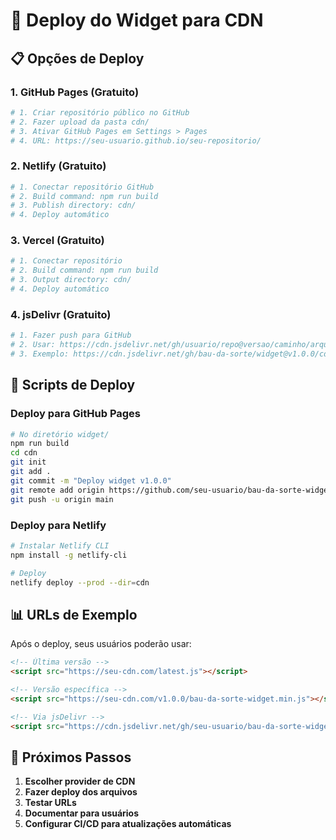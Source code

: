 # 🚀 Deploy do Widget para CDN

## 📋 Opções de Deploy

### 1. **GitHub Pages (Gratuito)**
```bash
# 1. Criar repositório público no GitHub
# 2. Fazer upload da pasta cdn/
# 3. Ativar GitHub Pages em Settings > Pages
# 4. URL: https://seu-usuario.github.io/seu-repositorio/
```

### 2. **Netlify (Gratuito)**
```bash
# 1. Conectar repositório GitHub
# 2. Build command: npm run build
# 3. Publish directory: cdn/
# 4. Deploy automático
```

### 3. **Vercel (Gratuito)**
```bash
# 1. Conectar repositório
# 2. Build command: npm run build
# 3. Output directory: cdn/
# 4. Deploy automático
```

### 4. **jsDelivr (Gratuito)**
```bash
# 1. Fazer push para GitHub
# 2. Usar: https://cdn.jsdelivr.net/gh/usuario/repo@versao/caminho/arquivo.js
# 3. Exemplo: https://cdn.jsdelivr.net/gh/bau-da-sorte/widget@v1.0.0/cdn/latest.js
```

## 🔧 Scripts de Deploy

### Deploy para GitHub Pages
```bash
# No diretório widget/
npm run build
cd cdn
git init
git add .
git commit -m "Deploy widget v1.0.0"
git remote add origin https://github.com/seu-usuario/bau-da-sorte-widget.git
git push -u origin main
```

### Deploy para Netlify
```bash
# Instalar Netlify CLI
npm install -g netlify-cli

# Deploy
netlify deploy --prod --dir=cdn
```

## 📊 URLs de Exemplo

Após o deploy, seus usuários poderão usar:

```html
<!-- Última versão -->
<script src="https://seu-cdn.com/latest.js"></script>

<!-- Versão específica -->
<script src="https://seu-cdn.com/v1.0.0/bau-da-sorte-widget.min.js"></script>

<!-- Via jsDelivr -->
<script src="https://cdn.jsdelivr.net/gh/seu-usuario/bau-da-sorte-widget@v1.0.0/cdn/latest.js"></script>
```

## 🎯 Próximos Passos

1. **Escolher provider de CDN**
2. **Fazer deploy dos arquivos**
3. **Testar URLs**
4. **Documentar para usuários**
5. **Configurar CI/CD para atualizações automáticas**
